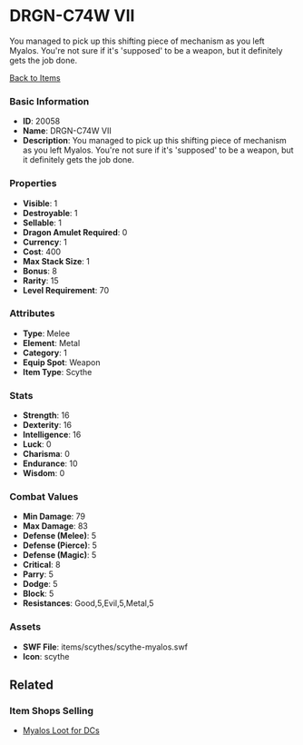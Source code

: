 # DRGN-C74W VII

You managed to pick up this shifting piece of mechanism as you left Myalos. You're not sure if it's 'supposed' to be a weapon, but it definitely gets the job done.

[Back to Items](../items.md)

### Basic Information

- **ID**: 20058
- **Name**: DRGN-C74W VII
- **Description**: You managed to pick up this shifting piece of mechanism as you left Myalos. You&#039;re not sure if it&#039;s &#039;supposed&#039; to be a weapon, but it definitely gets the job done.

### Properties

- **Visible**: 1
- **Destroyable**: 1
- **Sellable**: 1
- **Dragon Amulet Required**: 0
- **Currency**: 1
- **Cost**: 400
- **Max Stack Size**: 1
- **Bonus**: 8
- **Rarity**: 15
- **Level Requirement**: 70

### Attributes

- **Type**: Melee
- **Element**: Metal
- **Category**: 1
- **Equip Spot**: Weapon
- **Item Type**: Scythe

### Stats

- **Strength**: 16
- **Dexterity**: 16
- **Intelligence**: 16
- **Luck**: 0
- **Charisma**: 0
- **Endurance**: 10
- **Wisdom**: 0

### Combat Values

- **Min Damage**: 79
- **Max Damage**: 83
- **Defense (Melee)**: 5
- **Defense (Pierce)**: 5
- **Defense (Magic)**: 5
- **Critical**: 8
- **Parry**: 5
- **Dodge**: 5
- **Block**: 5
- **Resistances**: Good,5,Evil,5,Metal,5

### Assets

- **SWF File**: items/scythes/scythe-myalos.swf
- **Icon**: scythe

## Related

### Item Shops Selling

- [Myalos Loot for DCs](../item-shops/685-myalos-loot-for-dcs.md)

